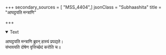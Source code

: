 +++
secondary_sources = [ "MSS_4404",]
jsonClass = "Subhaashita"
title = "आघट्टयति मन्त्राणि"

+++

<details open><summary>Text</summary>

आघट्टयति मन्त्राणि ब्रुवन् हास्यं प्रपद्यते।  
संभावयति दोषेण वृत्तिच्छेदं करोति च॥
</details>
